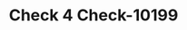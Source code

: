 ---
f_zip-code: 40033
f_state-code: KY
title: Check 4 Check-10199
f_phone: 270-692-5676
f_city-only: Lebanon
f_address: 511 W Main Street Lebanon
f_location-unique-id: '10199'
slug: check-4-check-10199
updated-on: '2024-05-30T13:46:58.046Z'
created-on: '2024-05-30T13:36:59.803Z'
published-on: '2024-05-30T13:54:32.469Z'
f_city-state: cms/city/lebanon-ky.md
f_company: cms/company/check-4-check.md
f_state: cms/state/kentucky.md
layout: '[payday-loan].html'
tags: payday-loan
---